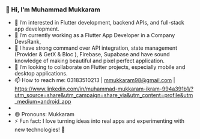 ### 👋 Hi, I’m Muhammad Mukkaram  
- 👀 I’m interested in Flutter development, backend APIs, and full-stack app development.  
- 🌱 I’m currently working as a Flutter App Developer in a Company DevsRank,
- 🌱 I have strong command over API integration, state management (Provider & GetX & Bloc ), Firebase, Supabase and have sound knowledge of making beautiful and pixel perfect application.  
- 💞️ I’m looking to collaborate on Flutter projects, especially mobile and desktop applications.  
- 📫 How to reach me: 03183510213 | mmukkaram98@gmail.com | https://www.linkedin.com/in/muhammad-mukkaram-ikram-994a391b1/?utm_source=share&utm_campaign=share_via&utm_content=profile&utm_medium=android_app
-   
- 😄 Pronouns: Mukkaram 
- ⚡ Fun fact: I love turning ideas into real apps and experimenting with new technologies! 🚀  


<!---
mukkaram98/mukkaram98 is a ✨ special ✨ repository because its `README.md` (this file) appears on your GitHub profile.
You can click the Preview link to take a look at your changes.
--->

